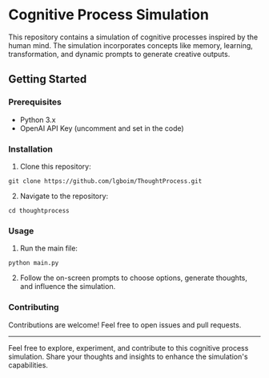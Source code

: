 # Cognitive Process Simulation

This repository contains a simulation of cognitive processes inspired by the human mind. The simulation incorporates concepts like memory, learning, transformation, and dynamic prompts to generate creative outputs.

## Getting Started

### Prerequisites
- Python 3.x
- OpenAI API Key (uncomment and set in the code)

### Installation
1. Clone this repository:

 ```
git clone https://github.com/lgboim/ThoughtProcess.git
 ```

2. Navigate to the repository:

 ```
cd thoughtprocess
 ```

### Usage
1. Run the main file:

 ```
python main.py
 ```

2. Follow the on-screen prompts to choose options, generate thoughts, and influence the simulation.

### Contributing
Contributions are welcome! Feel free to open issues and pull requests.

---

Feel free to explore, experiment, and contribute to this cognitive process simulation. Share your thoughts and insights to enhance the simulation's capabilities.
